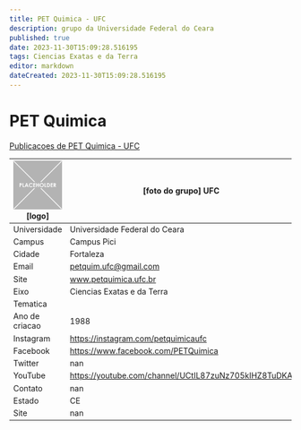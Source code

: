 ```yaml
---
title: PET Quimica - UFC
description: grupo da Universidade Federal do Ceara
published: true
date: 2023-11-30T15:09:28.516195
tags: Ciencias Exatas e da Terra
editor: markdown
dateCreated: 2023-11-30T15:09:28.516195
---
```


# PET Quimica

[Publicacoes de PET Quimica - UFC](/atividade/204PETQuimicaUFC/feed.md)

| ![placeholder.png](/placeholder.png) [logo] | [foto do grupo] UFC         |
| ------------------------------------------- | ------------------------------------------------- |
| Universidade                                | Universidade Federal do Ceara      |
| Campus                                      | Campus Pici            |
| Cidade                                      | Fortaleza             |
| Email                                       | petquim.ufc@gmail.com             |
| Site                                        | www.petquimica.ufc.br              |
| Eixo                                        | Ciencias Exatas e da Terra              |
| Tematica                                    |           |
| Ano de criacao                              | 1988        |
| Instagram                                   | https://instagram.com/petquimicaufc         |
| Facebook                                    | https://www.facebook.com/PETQuimica          |
| Twitter                                     | nan           |
| YouTube                                     | https://youtube.com/channel/UCtIL87zuNz705kIHZ8TuDKA           |
| Contato                                     | nan         |
| Estado                                      |  CE            |
| Site                                        | nan |
